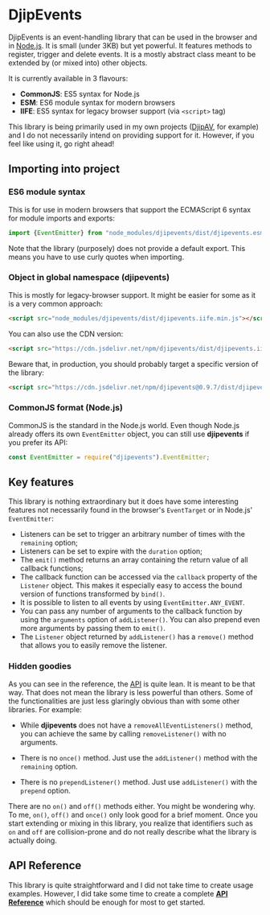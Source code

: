 # DjipEvents

DjipEvents is an event-handling library that can be used in the browser and in 
[Node.js](https://nodejs.org). It is small (under 3KB) but yet powerful. It features methods to 
register, trigger and delete events. It is a mostly abstract class meant to be extended by (or mixed 
into) other objects. 
 
It is currently available in 3 flavours:

  * **CommonJS**: ES5 syntax for Node.js
  * **ESM**: ES6 module syntax for modern browsers
  * **IIFE**: ES5 syntax for legacy browser support (via `<script>` tag)

This library is being primarily used in my own projects ([DjipAV](https://github.com/djipco/djipav), 
for example) and I do not necessarily intend on providing support for it. However, if you feel like 
using it, go right ahead!

## Importing into project

### ES6 module syntax

This is for use in modern browsers that support the ECMAScript 6 syntax for module imports and 
exports:

```javascript
import {EventEmitter} from "node_modules/djipevents/dist/djipevents.esm.min.js";
```
Note that the library (purposely) does not provide a default export. This means you have to use 
curly quotes when importing.

### Object in global namespace (djipevents)

This is mostly for legacy-browser support. It might be easier for some as it is a very common 
approach:

```html
<script src="node_modules/djipevents/dist/djipevents.iife.min.js"></script>
```

You can also use the CDN version:

```html
<script src="https://cdn.jsdelivr.net/npm/djipevents/dist/djipevents.iife.min.js"></script>

```
Beware that, in production, you should probably target a specific version of the library:

```html
<script src="https://cdn.jsdelivr.net/npm/djipevents@0.9.7/dist/djipevents.iife.min.js"></script>

```

### CommonJS format (Node.js)

CommonJS is the standard in the Node.js world. Even though Node.js already offers its own 
`EventEmitter` object, you can still use **djipevents** if you prefer its API: 

```javascript
const EventEmitter = require("djipevents").EventEmitter;
```

## Key features

This library is nothing extraordinary but it does have some interesting features not necessarily 
found in the browser's `EventTarget` or in Node.js' `EventEmitter`:

  * Listeners can be set to trigger an arbitrary number of times with the `remaining` option;
  * Listeners can be set to expire with the `duration` option;
  * The `emit()` method returns an array containing the return value of all callback functions;
  * The callback function can be accessed via the `callback` property of the `Listener` object. This
    makes it especially easy to access the bound version of functions transformed by `bind()`.
  * It is possible to listen to all events by using `EventEmitter.ANY_EVENT`.
  * You can pass any number of arguments to the callback function by using the `arguments` option of
    `addListener()`. You can also prepend even more arguments by passing them to `emit()`. 
  * The `Listener` object returned by `addListener()` has a `remove()` method that allows you to 
    easily remove the listener.
  
### Hidden goodies
  
As you can see in the reference, the [API](https://djipco.github.io/djipevents/EventEmitter.html) is 
quite lean. It is meant to be that way. That does not mean the library is less powerful than others. 
Some of the functionalities are just less glaringly obvious than with some other libraries. For 
example:

  * While **djipevents** does not have a `removeAllEventListeners()` method, you can achieve the 
  same by calling `removeListener()` with no arguments.
  
  * There is no `once()` method. Just use the `addListener()` method with the `remaining` option.

  * There is no `prependListener()` method. Just use `addListener()` with the `prepend` option.

There are no `on()` and `off()` methods either. You might be wondering why. To me, `on()`, `off()` 
and `once()` only look good for a brief moment. Once you start extending or mixing in this library, 
you realize that identifiers such as `on` and `off` are collision-prone and do not really describe 
what the library is actually doing.

## API Reference

This library is quite straightforward and I did not take time to create usage examples. However, I 
did take some time to create a complete 
**[API Reference](https://djipco.github.io/djipevents/EventEmitter.html)** which should be enough 
for most to get started.
